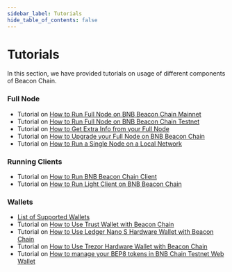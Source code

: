 ```yaml
---
sidebar_label: Tutorials
hide_table_of_contents: false
---
```


# Tutorials
In this section, we have provided tutorials on usage of different components of Beacon Chain.

### Full Node
  * Tutorial on [How to Run Full Node on BNB Beacon Chain Mainnet](develop/node/join-mainnet.md)
  * Tutorial on [How to Run Full Node on BNB Beacon Chain Testnet](develop/node/join-testnet.md)
  * Tutorial on [How to Get Extra Info from your Full Node](develop/node/extra-info.md)
  * Tutorial on [How to Upgrade your Full Node on BNB Beacon Chain](develop/node/upgrade.md)
  * Tutorial on [How to Run a Single Node on a Local Network](develop/node/localnetwork)
### Running Clients
  * Tutorial on [How to Run BNB Beacon Chain Client](develop/api-reference/cli.md)
  * Tutorial on [How to Run Light Client on BNB Beacon Chain](light-client.md)
### Wallets
  * [List of Supported Wallets](wallets)
  * Tutorial on [How to Use Trust Wallet with Beacon Chain](wallet/tutorial/how-to-create-a-wallet-on-trustwallet)
  * Tutorial on [How to Use Ledger Nano S Hardware Wallet with Beacon Chain](wallet/tutorial/ledger-nano-s-usage-guide)
  * Tutorial on [How to Use Trezor Hardware Wallet with Beacon Chain](wallet/tutorial/trezor-model-t-user-guide)
  * Tutorial on [How to manage your BEP8 tokens in BNB Chain Testnet Web Wallet](wallet/tutorial/bep8)
